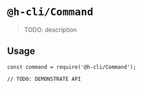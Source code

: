 # `@h-cli/Command`

> TODO: description

## Usage

```
const command = require('@h-cli/Command');

// TODO: DEMONSTRATE API
```
